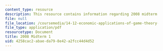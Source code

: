 ```yaml
---
content_type: resource
description: This resource contains information regarding 2008 midterm 1.
file: null
file_location: /coursemedia/14-12-economic-applications-of-game-theory-fall-2012/4258cac2abaeda798e42a2fcc44d4d52_MIT14_12F12_midterm1_2008.pdf
file_type: application/pdf
resourcetype: Document
title: 2008 Midterm 1
uid: 4258cac2-abae-da79-8e42-a2fcc44d4d52
---
```

